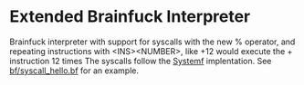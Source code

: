# Extended Brainfuck Interpreter

Brainfuck interpreter with support for syscalls with the new % operator, and repeating instructions with \<INS\>\<NUMBER\>, like +12 would execute the + instruction 12 times
The syscalls follow the [Systemf](https://github.com/ajyoon/systemf) implentation.
See [bf/syscall_hello.bf](bf/syscall_hello.bf) for an example.
